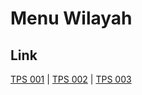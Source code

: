 # Menu Wilayah

## Link

[TPS 001](https://github.com/gigit-pemilu/pemilu-2024-14-riau/tree/main/pileg-dpr/hitung-suara/sub/14-riau/sub/04-indragiri-hilir/sub/20-sungai-batang/sub/2007-pandan-sari/sub/001-tps)
 | 
[TPS 002](https://github.com/gigit-pemilu/pemilu-2024-14-riau/tree/main/pileg-dpr/hitung-suara/sub/14-riau/sub/04-indragiri-hilir/sub/20-sungai-batang/sub/2007-pandan-sari/sub/002-tps)
 | 
[TPS 003](https://github.com/gigit-pemilu/pemilu-2024-14-riau/tree/main/pileg-dpr/hitung-suara/sub/14-riau/sub/04-indragiri-hilir/sub/20-sungai-batang/sub/2007-pandan-sari/sub/003-tps)

